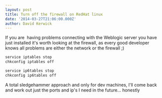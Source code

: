 ```yaml
---
layout: post
title: Turn off the firewall on RedHat linux
date: '2014-03-27T21:06:00.000Z'
author: David Kerwick
---
```


If you are  having problems connecting with the Weblogic server you have just installed it's worth looking at the firewall, as every good developer knows all problems are either the network or the firewall ;)  

``` bash 
service iptables stop  
chkconfig iptables off  

service ip6tables stop  
chkconfig ip6tables off  
```

A total sledgehammer approach and only for dev machines, I'll come back and work out just the ports and ip's I need in the future... honestly